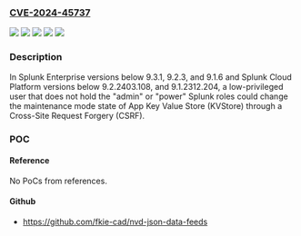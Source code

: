 ### [CVE-2024-45737](https://cve.mitre.org/cgi-bin/cvename.cgi?name=CVE-2024-45737)
![](https://img.shields.io/static/v1?label=Product&message=Splunk%20Cloud%20Platform&color=blue)
![](https://img.shields.io/static/v1?label=Product&message=Splunk%20Enterprise&color=blue)
![](https://img.shields.io/static/v1?label=Version&message=9.2.2403%3C%209.2.2403.108%20&color=brighgreen)
![](https://img.shields.io/static/v1?label=Version&message=9.3%3C%209.3.1%20&color=brighgreen)
![](https://img.shields.io/static/v1?label=Vulnerability&message=The%20web%20application%20does%20not%2C%20or%20can%20not%2C%20sufficiently%20verify%20whether%20a%20well-formed%2C%20valid%2C%20consistent%20request%20was%20intentionally%20provided%20by%20the%20user%20who%20submitted%20the%20request.&color=brighgreen)

### Description

In Splunk Enterprise versions below 9.3.1, 9.2.3, and 9.1.6 and Splunk Cloud Platform versions below 9.2.2403.108, and 9.1.2312.204, a low-privileged user that does not hold the "admin" or "power" Splunk roles could change the maintenance mode state of App Key Value Store (KVStore) through a Cross-Site Request Forgery (CSRF).

### POC

#### Reference
No PoCs from references.

#### Github
- https://github.com/fkie-cad/nvd-json-data-feeds

